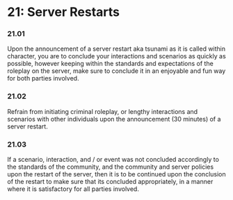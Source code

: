 # 21: Server Restarts

### 21.01 <a href="#mi48419n7qax" id="mi48419n7qax"></a>

Upon the announcement of a server restart aka tsunami as it is called within character, you are to conclude your interactions and scenarios as quickly as possible, however keeping within the standards and expectations of the roleplay on the server, make sure to conclude it in an enjoyable and fun way for both parties involved.

### 21.02 <a href="#id-8xxbtpkauxf5" id="id-8xxbtpkauxf5"></a>

Refrain from initiating criminal roleplay, or lengthy interactions and scenarios with other individuals upon the announcement (30 minutes) of a server restart.

### 21.03 <a href="#nb4lxqy7vuk5" id="nb4lxqy7vuk5"></a>

If a scenario, interaction, and / or event was not concluded accordingly to the standards of the community, and the community and server policies upon the restart of the server, then it is to be continued upon the conclusion of the restart to make sure that its concluded appropriately, in a manner where it is satisfactory for all parties involved.

